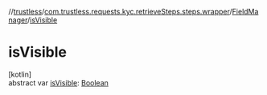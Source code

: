 //[trustless](../../../index.md)/[com.trustless.requests.kyc.retrieveSteps.steps.wrapper](../index.md)/[FieldManager](index.md)/[isVisible](is-visible.md)

# isVisible

[kotlin]\
abstract var [isVisible](is-visible.md): [Boolean](https://kotlinlang.org/api/latest/jvm/stdlib/kotlin/-boolean/index.html)
